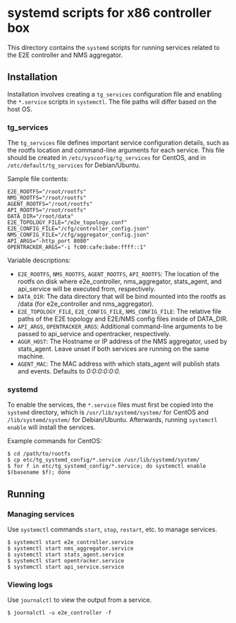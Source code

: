 # systemd scripts for x86 controller box
This directory contains the `systemd` scripts for running services related to
the E2E controller and NMS aggregator.

## Installation
Installation involves creating a `tg_services` configuration file and enabling
the `*.service` scripts in `systemctl`. The file paths will differ based on the
host OS.

### tg_services
The `tg_services` file defines important service configuration details, such as
the rootfs location and command-line arguments for each service. This file
should be created in `/etc/sysconfig/tg_services` for CentOS, and in
`/etc/default/tg_services` for Debian/Ubuntu.

Sample file contents:
```
E2E_ROOTFS="/root/rootfs"
NMS_ROOTFS="/root/rootfs"
AGENT_ROOTFS="/root/rootfs"
API_ROOTFS="/root/rootfs"
DATA_DIR="/root/data"
E2E_TOPOLOGY_FILE="/e2e_topology.conf"
E2E_CONFIG_FILE="/cfg/controller_config.json"
NMS_CONFIG_FILE="/cfg/aggregator_config.json"
API_ARGS="-http_port 8080"
OPENTRACKER_ARGS="-i fc00:cafe:babe:ffff::1"
```

Variable descriptions:
* `E2E_ROOTFS`, `NMS_ROOTFS`, `AGENT_ROOTFS`, `API_ROOTFS`: The location of the
  rootfs on disk where e2e_controller, nms_aggregator, stats_agent, and
  api_service will be executed from, respectively.
* `DATA_DIR`: The data directory that will be bind mounted into the rootfs as
  /data (for e2e_controller and nms_aggregator).
* `E2E_TOPOLOGY_FILE`, `E2E_CONFIG_FILE`, `NMS_CONFIG_FILE`: The relative file
  paths of the E2E topology and E2E/NMS config files inside of DATA_DIR.
* `API_ARGS`, `OPENTRACKER_ARGS`: Additional command-line arguments to be
  passed to api_service and opentracker, respectively.
* `AGGR_HOST`: The Hostname or IP address of the NMS aggregator, used by
  stats_agent. Leave unset if both services are running on the same machine.
* `AGENT_MAC`: The MAC address with which stats_agent will publish stats and
  events. Defaults to *0:0:0:0:0:0*.

### systemd
To enable the services, the `*.service` files must first be copied into the
`systemd` directory, which is `/usr/lib/systemd/system/` for CentOS and
`/lib/systemd/system/` for Debian/Ubuntu. Afterwards, running `systemctl enable`
will install the services.

Example commands for CentOS:
```
$ cd /path/to/rootfs
$ cp etc/tg_systemd_config/*.service /usr/lib/systemd/system/
$ for f in etc/tg_systemd_config/*.service; do systemctl enable $(basename $f); done
```

## Running
### Managing services
Use `systemctl` commands `start`, `stop`, `restart`, etc. to manage services.
```
$ systemctl start e2e_controller.service
$ systemctl start nms_aggregator.service
$ systemctl start stats_agent.service
$ systemctl start opentracker.service
$ systemctl start api_service.service
```

### Viewing logs
Use `journalctl` to view the output from a service.
```
$ journalctl -u e2e_controller -f
```
